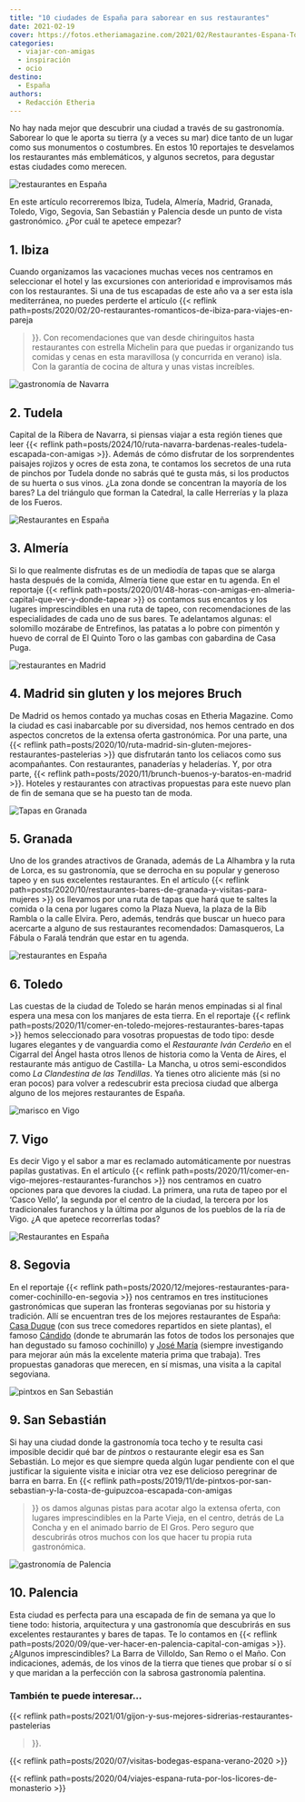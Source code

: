 ```yaml
---
title: "10 ciudades de España para saborear en sus restaurantes"
date: 2021-02-19
cover: https://fotos.etheriamagazine.com/2021/02/Restaurantes-Espana-Toledo.jpg
categories: 
  - viajar-con-amigas
  - inspiración
  - ocio
destino: 
  - España
authors: 
  - Redacción Etheria
---
```


No hay nada mejor que descubrir una ciudad a través de su gastronomía. Saborear lo que le aporta su tierra (y a veces su mar) dice tanto de un lugar como sus monumentos o costumbres. En estos 10 reportajes te desvelamos los restaurantes más emblemáticos, y algunos secretos, para degustar estas ciudades como merecen.

![restaurantes en España](https://fotos.etheriamagazine.com/2021/02/restaurantes-espana-ibiza.jpg "Restaurante Amante, en la Sol d’en Serra (Ibiza). ©Tasya Menaker/ Amante")

En este artículo recorreremos Ibiza, Tudela, Almería, Madrid, Granada, Toledo, Vigo, 
Segovia, San Sebastián y Palencia desde un punto de vista gastronómico. ¿Por cuál te 
apetece empezar? 

## 1\. Ibiza

Cuando organizamos las vacaciones muchas veces nos centramos en seleccionar el hotel y 
las excursiones con anterioridad e improvisamos más con los restaurantes. Si una de tus 
escapadas de este año va a ser esta isla mediterránea, no puedes perderte el artículo 
{{< reflink path=posts/2020/02/20-restaurantes-romanticos-de-ibiza-para-viajes-en-pareja 
>}}. Con recomendaciones que van desde chiringuitos hasta restaurantes con estrella 
Michelin para que puedas ir organizando tus comidas y cenas en esta maravillosa (y 
concurrida en verano) isla. Con la garantía de cocina de altura y unas vistas 
increíbles. 

![gastronomía de Navarra](https://fotos.etheriamagazine.com/2021/02/restaurantes-espana-Tudela.jpg "Verduras de Navarra. © Blanca Aldanondo Otamendi")

## 2\. Tudela

Capital de la Ribera de Navarra, si piensas viajar a esta región tienes que leer {{< 
reflink path=posts/2024/10/ruta-navarra-bardenas-reales-tudela-escapada-con-amigas >}}. 
Además de cómo disfrutar de los sorprendentes paisajes rojizos y ocres de esta zona, te 
contamos los secretos de una ruta de pinchos por Tudela donde no sabrás qué te gusta 
más, si los productos de su huerta o sus vinos. ¿La zona donde se concentran la mayoría 
de los bares? La del triángulo que forman la Catedral, la calle Herrerías y la plaza de 
los Fueros. 

![Restaurantes en España](https://fotos.etheriamagazine.com/2021/02/restaurantes-espana-almeria.jpg "Tapa de solomillo mozárabe en Entrefinos. © P.G.")

## 3\. Almería

Si lo que realmente disfrutas es de un mediodía de tapas que se alarga hasta después de 
la comida, Almería tiene que estar en tu agenda. En el reportaje {{< reflink 
path=posts/2020/01/48-horas-con-amigas-en-almeria-capital-que-ver-y-donde-tapear >}} os 
contamos sus encantos y los lugares imprescindibles en una ruta de tapeo, con 
recomendaciones de las especialidades de cada uno de sus bares. Te adelantamos algunas: 
el solomillo mozárabe de Entrefinos, las patatas a lo pobre con pimentón y huevo de 
corral de El Quinto Toro o las gambas con gabardina de Casa Puga. 

![restaurantes en Madrid](https://fotos.etheriamagazine.com/2021/02/Restaurantes-madrid-bruch.jpg "Deliciosas propuestas de brunch en el © Brunch Club Café, en Madrid.")

## 4\. Madrid sin gluten y los mejores Bruch

De Madrid os hemos contado ya muchas cosas en Etheria Magazine. Como la ciudad es casi 
inabarcable por su diversidad, nos hemos centrado en dos aspectos concretos de la 
extensa oferta gastronómica. Por una parte, una {{< reflink 
path=posts/2020/10/ruta-madrid-sin-gluten-mejores-restaurantes-pastelerias >}} que 
disfrutarán tanto los celiacos como sus acompañantes. Con restaurantes, panaderías y 
heladerías. Y, por otra parte, {{< reflink 
path=posts/2020/11/brunch-buenos-y-baratos-en-madrid >}}. Hoteles y restaurantes con 
atractivas propuestas para este nuevo plan de fin de semana que se ha puesto tan de 
moda. 

![Tapas en Granada](https://fotos.etheriamagazine.com/2021/02/restaurantes-espana-granada.jpg "Gastronomía granadina en el © Restaurante Tendido 1.")

## 5\. Granada

Uno de los grandes atractivos de Granada, además de La Alhambra y la ruta de Lorca, es 
su gastronomía, que se derrocha en su popular y generoso tapeo y en sus excelentes 
restaurantes. En el artículo {{< reflink 
path=posts/2020/10/restaurantes-bares-de-granada-y-visitas-para-mujeres >}} os llevamos 
por una ruta de tapas que hará que te saltes la comida o la cena por lugares como la 
Plaza Nueva, la plaza de la Bib Rambla o la calle Elvira. Pero, además, tendrás que 
buscar un hueco para acercarte a alguno de sus restaurantes recomendados: Damasqueros, 
La Fábula o Faralá tendrán que estar en tu agenda. 

![restaurantes en España](https://fotos.etheriamagazine.com/2021/02/Restaurantes-Espana-Toledo.jpg "Mesa del restaurante © Alfileritos 24, en Toledo.")

## 6\. Toledo

Las cuestas de la ciudad de Toledo se harán menos empinadas si al final espera una mesa 
con los manjares de esta tierra. En el reportaje {{< reflink 
path=posts/2020/11/comer-en-toledo-mejores-restaurantes-bares-tapas >}} hemos 
seleccionado para vosotras propuestas de todo tipo: desde lugares elegantes y de 
vanguardia como el _Restaurante Iván Cerdeño_ en el Cigarral del Ángel hasta otros 
llenos de historia como la Venta de Aires, el restaurante más antiguo de Castilla- La 
Mancha, u otros semi-escondidos como _La Clandestina de las Tendillas_. Ya tienes otro 
aliciente más (si no eran pocos) para volver a redescubrir esta preciosa ciudad que 
alberga alguno de los mejores restaurantes de España. 

![marisco en Vigo](https://fotos.etheriamagazine.com/2021/02/restaurantes-espana-vigo.jpg "El ambiente familiar de Bao recuerda una ley gallega no escrita que asegura que en casa es donde mejor se come marisco. © J.L. Migueláñez y F. Abente")

## 7\. Vigo

Es decir Vigo y el sabor a mar es reclamado automáticamente por nuestras papilas 
gustativas. En el artículo {{< reflink 
path=posts/2020/11/comer-en-vigo-mejores-restaurantes-furanchos >}} nos centramos en 
cuatro opciones para que devores la ciudad. La primera, una ruta de tapeo por el ‘Casco 
Vello’, la segunda por el centro de la ciudad, la tercera por los tradicionales 
furanchos y la última por algunos de los pueblos de la ría de Vigo. ¿A que apetece 
recorrerlas todas? 

![Restaurantes en España](https://fotos.etheriamagazine.com/2021/02/restaurantes-espana-segovia.jpg "Cochinillo deshuesado a fuego lento con agridulce de manzana en rulo crujiente del © restaurante José María.")

## 8\. Segovia

En el reportaje {{< reflink 
path=posts/2020/12/mejores-restaurantes-para-comer-cochinillo-en-segovia >}} nos 
centramos en tres instituciones gastronómicas que superan las fronteras segovianas por 
su historia y tradición. Allí se encuentran tres de los mejores restaurantes de España: 
[Casa Duque](https://restauranteduque.es/) (con sus trece comedores repartidos en siete 
plantas), el famoso [Cándido](https://mesondecandido.es/) (donde te abrumarán las fotos 
de todos los personajes que han degustado su famoso cochinillo) y [José 
María](https://www.restaurantejosemaria.com/) (siempre investigando para mejorar aún más 
la excelente materia prima que trabaja). Tres propuestas ganadoras que merecen, en sí 
mismas, una visita a la capital segoviana. 

![pintxos en San Sebastián](https://fotos.etheriamagazine.com/2021/02/restaurantes-espana-San-Sebastian-Gros.jpg "Pintxo de queso al carbón de Ramontxu Berri y tacos en Topa Sukaldería, en el barrio del Gros de San Sebastián. © DSST")

## 9\. San Sebastián

Si hay una ciudad donde la gastronomía toca techo y te resulta casi imposible decidir 
qué bar de _pintxos_ o restaurante elegir esa es San Sebastián. Lo mejor es que siempre 
queda algún lugar pendiente con el que justificar la siguiente visita e iniciar otra vez 
ese delicioso peregrinar de barra en barra. En {{< reflink 
path=posts/2019/11/de-pintxos-por-san-sebastian-y-la-costa-de-guipuzcoa-escapada-con-amigas 
>}} os damos algunas pistas para acotar algo la extensa oferta, con lugares 
imprescindibles en la Parte Vieja, en el centro, detrás de La Concha y en el animado 
barrio de El Gros. Pero seguro que descubrirás otros muchos con los que hacer tu propia 
ruta gastronómica. 

![gastronomía de Palencia](https://fotos.etheriamagazine.com/2021/02/restaurantes-espana-palencia.jpg "Vermú en La Barra de Villoldo frente a la iglesia de San Miguel. © Cedida por Ayto. Palencia")

## 10\. Palencia

Esta ciudad es perfecta para una escapada de fin de semana ya que lo tiene todo: 
historia, arquitectura y una gastronomía que descubrirás en sus excelentes restaurantes 
y bares de tapas. Te lo contamos en {{< reflink 
path=posts/2020/09/que-ver-hacer-en-palencia-capital-con-amigas >}}. ¿Algunos 
imprescindibles? La Barra de Villoldo, San Remo o el Maño. Con indicaciones, además, de 
los vinos de la tierra que tienes que probar sí o sí y que maridan a la perfección con 
la sabrosa gastronomía palentina. 

### También te puede interesar...

{{< reflink path=posts/2021/01/gijon-y-sus-mejores-sidrerias-restaurantes-pastelerias 
>}}. 

{{< reflink path=posts/2020/07/visitas-bodegas-espana-verano-2020 >}} 

{{< reflink path=posts/2020/04/viajes-espana-ruta-por-los-licores-de-monasterio >}}
